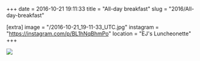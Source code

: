 +++
date = 2016-10-21 19:11:33
title = "All-day breakfast"
slug = "2016/All-day-breakfast"

[extra]
image = "/2016-10-21_19-11-33_UTC.jpg"
instagram = "https://instagram.com/p/BL1hNqBhmPo"
location = "EJ's Luncheonette"
+++

<img src="/2016-10-21_19-11-33_UTC.jpg" />
